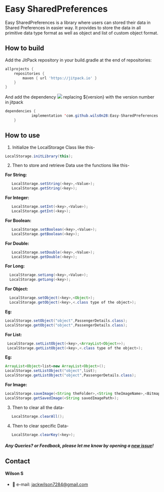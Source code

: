 Easy SharedPreferences
=======

Easy SharedPreferences is a library where users can stored their data in Shared Preferences in easier way. It provides to store the data in all primitive data type format as well as object and list of custom object format.

## How to build

Add the JitPack repository in your build.gradle at the end of repositories:

```gradle
allprojects {
    repositories {
        maven { url 'https://jitpack.io' }
    }
}
```

And add the dependency [![](https://jitpack.io/v/wils0n28/Easy-SharedPreferences.svg)](https://jitpack.io/#wils0n28/Easy-SharedPreferences) replacing ${version} with the version number in jitpack
```java
dependencies {
	        implementation 'com.github.wils0n28:Easy-SharedPreferences:${version}'
	}
```
## How to use
1) Initialize the LocalStorage Class like this-
 ```java
 LocalStorage.initLibrary(this);
```
2) Then to store and retrieve  Data use the functions like this-

**For String:**
```java
   LocalStorage.setString(<key>,<Value>);
   LocalStorage.getString(<key>);
```

**For Integer:**
```java
   LocalStorage.setInt(<key>,<Value>);
   LocalStorage.getInt(<key>);
 ```
**For Boolean:**
```java
   LocalStorage.setBoolean(<key>,<Value>);
   LocalStorage.getBoolean(<key>);
```
**For Double:**
```java
   LocalStorage.setDouble(<key>,<Value>);
   LocalStorage.getDouble(<key>);
  ```
 **For Long:**
 ```java
   LocalStorage.setLong(<key>,<Value>);
   LocalStorage.getLong(<key>);
  ```
 **For Object:**
 ```java
   LocalStorage.setObject(<key>,<Object>);
   LocalStorage.getObject(<key>,<.class type of the object>);
 ```
   **Eg:**
   ```java
   LocalStorage.setObject("object",PassengerDetails.class);
   LocalStorage.getObject("object",PassengerDetails.class);
 ```
  **For List:**
  ```java
   LocalStorage.setListObject(<key>,<ArrayList<Object>>);
   LocalStorage.getListObject(<key>,<.class type of the object>);
  ```
   **Eg:**
   ```java
   ArrayList<Object>list=new ArrayList<Object>();
   LocalStorage.setListObject("object",list);
   LocalStorage.getListObject("object",PassengerDetails.class);
   ```
   **For Image:**
   ```java
   LocalStorage.saveImage(<String theFolder>,<String theImageName>,<Bitmap theBitmap>);
   LocalStorage.getSavedImage(<String savedImagePath>);
   ```

3) Then to clear all the data-
```java
   LocalStorage.clearAll();
```

4) Then to clear specific Data-
```java
   LocalStorage.clearKey(<key>);
```

##### Any Queries? or Feedback, please let me know by opening a [new issue](https://github.com/wils0n28/Easy-SharedPreferences/issues/new)!

## Contact
#### Wilson S

* :email: e-mail: jackwilson7284@gmail.com



